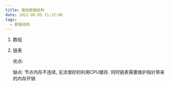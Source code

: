 ```yaml
---
title: 基础数据结构
date: 2022-06-05 11:32:08
tags:
  - 数据结构
---
```


1. 数组

2. 链表

   优点:

   缺点: 节点内存不连续, 无法很好的利用CPU缓存. 同时链表需要维护指针带来的内存开销
